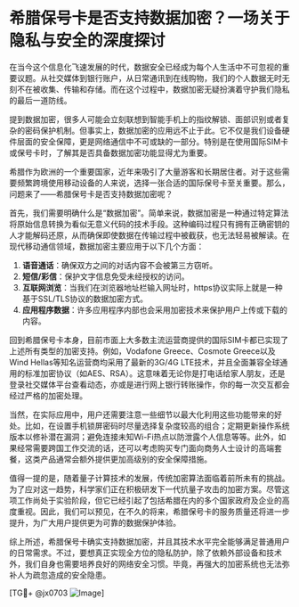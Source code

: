 # 希腊保号卡是否支持数据加密？一场关于隐私与安全的深度探讨

在当今这个信息化飞速发展的时代，数据安全已经成为每个人生活中不可忽视的重要议题。从社交媒体到银行账户，从日常通讯到在线购物，我们的个人数据无时无刻不在被收集、传输和存储。而在这个过程中，数据加密无疑扮演着守护我们隐私的最后一道防线。

提到数据加密，很多人可能会立刻联想到智能手机上的指纹解锁、面部识别或者复杂的密码保护机制。但事实上，数据加密的应用远不止于此。它不仅是我们设备硬件层面的安全保障，更是网络通信中不可或缺的一部分。特别是在使用国际SIM卡或保号卡时，了解其是否具备数据加密功能显得尤为重要。

希腊作为欧洲的一个重要国家，近年来吸引了大量游客和长期居住者。对于这些需要频繁跨境使用移动设备的人来说，选择一张合适的国际保号卡至关重要。那么，问题来了——希腊保号卡是否支持数据加密呢？

首先，我们需要明确什么是“数据加密”。简单来说，数据加密是一种通过特定算法将原始信息转换为看似无意义代码的技术手段。这种编码过程只有拥有正确密钥的人才能解码还原，从而确保即使数据在传输过程中被截获，也无法轻易被解读。在现代移动通信领域，数据加密主要应用于以下几个方面：

1. **语音通话**：确保双方之间的对话内容不会被第三方窃听。
2. **短信/彩信**：保护文字信息免受未经授权的访问。
3. **互联网浏览**：当我们在浏览器地址栏输入网址时，https协议实际上就是一种基于SSL/TLS协议的数据加密方式。
4. **应用程序数据**：许多应用程序内部也会采用加密技术来保护用户上传或下载的内容。

回到希腊保号卡本身，目前市面上大多数主流运营商提供的国际SIM卡都已实现了上述所有类型的加密支持。例如，Vodafone Greece、Cosmote Greece以及Wind Hellas等知名运营商均采用了最新的3G/4G LTE技术，并且全面兼容全球通用的标准加密协议（如AES、RSA）。这意味着无论你是打电话给家人朋友，还是登录社交媒体平台查看动态，亦或是进行网上银行转账操作，你的每一次交互都会经过严格的加密处理。

当然，在实际应用中，用户还需要注意一些细节以最大化利用这些功能带来的好处。比如，在设置手机锁屏密码时尽量选择复杂度较高的组合；定期更新操作系统版本以修补潜在漏洞；避免连接未知Wi-Fi热点以防泄露个人信息等等。此外，如果经常需要跨国工作交流的话，还可以考虑购买专门面向商务人士设计的高端套餐，这类产品通常会额外提供更加高级别的安全保障措施。

值得一提的是，随着量子计算技术的发展，传统加密算法面临着前所未有的挑战。为了应对这一趋势，科学家们正在积极研发下一代抗量子攻击的加密方案。尽管这项工作尚处于实验阶段，但它已经引起了包括希腊在内的多个国家政府及企业的高度重视。因此，我们可以预见，在不久的将来，希腊保号卡的服务质量还将进一步提升，为广大用户提供更为可靠的数据保护体验。

综上所述，希腊保号卡确实支持数据加密，并且其技术水平完全能够满足普通用户的日常需求。不过，要想真正实现全方位的隐私防护，除了依赖外部设备和技术外，我们自身也需要培养良好的网络安全习惯。毕竟，再强大的加密系统也无法弥补人为疏忽造成的安全隐患。

[TG💪+ @jx0703 ![Image](https://github.com/user-attachments/assets/dbca1d08-cadb-493c-b0ec-ad6f7a83f270)]